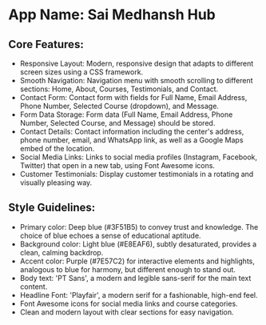# **App Name**: Sai Medhansh Hub

## Core Features:

- Responsive Layout: Modern, responsive design that adapts to different screen sizes using a CSS framework.
- Smooth Navigation: Navigation menu with smooth scrolling to different sections: Home, About, Courses, Testimonials, and Contact.
- Contact Form: Contact form with fields for Full Name, Email Address, Phone Number, Selected Course (dropdown), and Message.
- Form Data Storage: Form data (Full Name, Email Address, Phone Number, Selected Course, and Message) should be stored.
- Contact Details: Contact information including the center's address, phone number, email, and WhatsApp link, as well as a Google Maps embed of the location.
- Social Media Links: Links to social media profiles (Instagram, Facebook, Twitter) that open in a new tab, using Font Awesome icons.
- Customer Testimonials: Display customer testimonials in a rotating and visually pleasing way.

## Style Guidelines:

- Primary color: Deep blue (#3F51B5) to convey trust and knowledge. The choice of blue echoes a sense of educational aptitude.
- Background color: Light blue (#E8EAF6), subtly desaturated, provides a clean, calming backdrop.
- Accent color: Purple (#7E57C2) for interactive elements and highlights, analogous to blue for harmony, but different enough to stand out.
- Body text: 'PT Sans', a modern and legible sans-serif for the main text content.
- Headline Font: 'Playfair', a modern serif for a fashionable, high-end feel.
- Font Awesome icons for social media links and course categories.
- Clean and modern layout with clear sections for easy navigation.